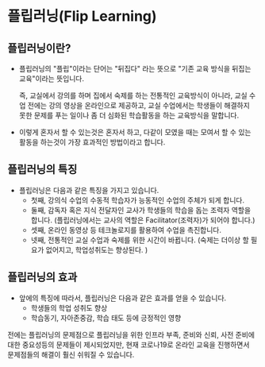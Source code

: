 # 플립러닝(Flip Learning)



## 플립러닝이란?

- 플립러닝의 "플립"이라는 단어는 "뒤집다" 라는 뜻으로 "기존 교육 방식을 뒤집는 교육"이라는 뜻입니다.

  즉, 교실에서 강의를 하며 집에서 숙제를 하는 전통적인 교육방식이 아니라, 교실 수업 전에는 강의 영상을 온라인으로 제공하고, 교실 수업에서는 학생들이 해결하지 못한 문제를 푸는 일이나 좀 더 심화된 학습활동을 하는 교육방식을 말합니다.

- 이렇게 혼자서 할 수 있는것은 혼자서 하고, 다같이 모였을 때는 모여서 할 수 있는 활동을 하는것이 가장 효과적인 방법이라고 합니다.

## 플립러닝의 특징

- 플립러닝은 다음과 같은 특징을 가지고 있습니다.
  - 첫째, 강의식 수업의 수동적 학습자가 능동적인 수업의 주체가 되게 합니다.
  - 둘째, 감독자 혹은 지식 전달자인 교사가 학생들의 학습을 돕는 조력자 역할을 합니다. (플립러닝에서는 교사의 역할은 Facilitator(조력자)가 되어야 합니다.)
  - 셋째, 온라인 동영상 등 테크놀로지를 활용하여 수업을 촉진합니다.
  - 넷째, 전통적인 교실 수업과 숙제를 위한 시간이 바뀝니다. (숙제는 더이상 할 필요가 없어지고, 학업성취도는 향상된다. )

## 플립러닝의 효과

- 앞에의 특징에 따라서, 플립러닝은 다음과 같은 효과를 얻을 수 있습니다.
  - 학생들의 학업 성취도 향상
  - 학습동기, 자아존중감, 학습 태도 등에 긍정적인 영향





전에는 플립러닝의 문제점으로 플립러닝을 위한 인프라 부족,  준비와 신뢰, 사전 준비에 대한 중요성등의 문제들이 제시되었지만, 현재 코로나19로 온라인 교육을 진행하면서 문제점들의 해결이 훨신 쉬워질 수 있습니다.



